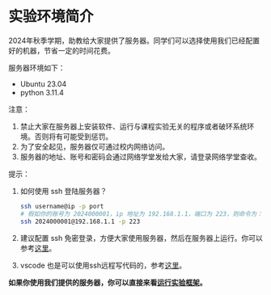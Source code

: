 # 实验环境简介

2024年秋季学期，助教给大家提供了服务器。同学们可以选择使用我们已经配置好的机器，节省一定的时间花费。

服务器环境如下：
- Ubuntu 23.04
- python 3.11.4

注意：
1. 禁止大家在服务器上安装软件、运行与课程实验无关的程序或者破环系统环境。否则将有可能受到惩罚。
2. 为了安全起见，服务器仅可通过校内网络访问。
3. 服务器的地址、账号和密码会通过网络学堂发给大家，请登录网络学堂查收。

提示：
1. 如何使用 ssh 登陆服务器？
    ```bash
    ssh username@ip -p port
    # 假如你的账号为 2024000001，ip 地址为 192.168.1.1，端口为 223，则命令为：
    ssh 2024000001@192.168.1.1 -p 223
    ```
2. 建议配置 ssh 免密登录，方便大家使用服务器，然后在服务器上运行。你可以参考[这里](https://blog.csdn.net/qq_51447496/article/details/132089964)。

3. vscode 也是可以使用ssh远程写代码的，参考[这里](https://code.visualstudio.com/docs/remote/ssh)。

**如果你使用我们提供的服务器，你可以直接来看[运行实验框架](testing.md)。**